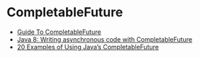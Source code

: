 # CompletableFuture




* [Guide To CompletableFuture
  ](https://www.baeldung.com/java-completablefuture)
* [Java 8: Writing asynchronous code with CompletableFuture](https://www.deadcoderising.com/java8-writing-asynchronous-code-with-completablefuture/)
* [20 Examples of Using Java’s CompletableFuture](https://dzone.com/articles/20-examples-of-using-javas-completablefuture)
